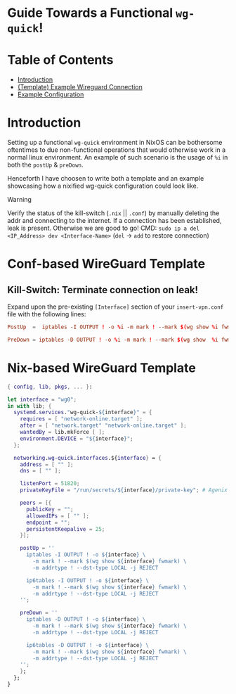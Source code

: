 # Guide Towards a Functional `wg-quick`!

# Table of Contents
- [Introduction](#introduction)
- [(Template) Example Wireguard Connection](#template-example-wireguard-connection)
- [Example Configuration](#example-configuration)

# Introduction

Setting up a functional `wg-quick` environment in NixOS can be bothersome oftentimes to due non-functional operations that would otherwise work in a normal linux environment.
An example of such scenario is the usage of `%i` in both the `postUp` & `preDown`.

Henceforth I have choosen to write both a template and an example showcasing how a nixified wg-quick configuration could look like.

> [!WARNING]
> Verify the status of the kill-switch (`.nix` || `.conf`) by manually deleting the addr and connecting to the internet.
> If a connection has been established, leak is present. Otherwise we are good to go!
> CMD: `sudo ip a del <IP_Address> dev <Interface-Name>` (`del` -> `add` to restore connection)

# Conf-based WireGuard Template

## Kill-Switch: Terminate connection on leak!

Expand upon the pre-existing `[Interface]` section of your `insert-vpn.conf` file with the following lines:

```conf
PostUp  =  iptables -I OUTPUT ! -o %i -m mark ! --mark $(wg show %i fwmark) -m addrtype ! --dst-type LOCAL -j REJECT && ip6tables -I OUTPUT ! -o %i -m mark ! --mark $(wg show %i fwmark) -m addrtype ! --dst-type LOCAL -j REJECT

PreDown = iptables -D OUTPUT ! -o %i -m mark ! --mark $(wg show  %i fwmark) -m addrtype ! --dst-type LOCAL -j REJECT && ip6tables -D OUTPUT ! -o %i -m mark ! --mark $(wg show  %i fwmark) -m addrtype ! --dst-type LOCAL -j REJECT
```

# Nix-based WireGuard Template

```nix
{ config, lib, pkgs, ... }:

let interface = "wg0";
in with lib; {
  systemd.services."wg-quick-${interface}" = {
    requires = [ "network-online.target" ];
    after = [ "network.target" "network-online.target" ];
    wantedBy = lib.mkForce [ ];
    environment.DEVICE = "${interface}";
  };

  networking.wg-quick.interfaces.${interface} = {
    address = [ "" ];
    dns = [ "" ];

    listenPort = 51820;
    privateKeyFile = "/run/secrets/${interface}/private-key"; # Agenix

    peers = [{
      publicKey = "";
      allowedIPs = [ "" ];
      endpoint = "";
      persistentKeepalive = 25;
    }];

    postUp = ''
      iptables -I OUTPUT ! -o ${interface} \
        -m mark ! --mark $(wg show ${interface} fwmark) \
        -m addrtype ! --dst-type LOCAL -j REJECT

      ip6tables -I OUTPUT ! -o ${interface} \
        -m mark ! --mark $(wg show ${interface} fwmark) \
        -m addrtype ! --dst-type LOCAL -j REJECT
    '';

    preDown = ''
      iptables -D OUTPUT ! -o ${interface} \
        -m mark ! --mark $(wg show ${interface} fwmark) \
        -m addrtype ! --dst-type LOCAL -j REJECT

      ip6tables -D OUTPUT ! -o ${interface} \
        -m mark ! --mark $(wg show ${interface} fwmark) \
        -m addrtype ! --dst-type LOCAL -j REJECT
    '';
    };
  };
}
```

